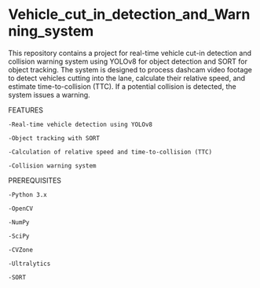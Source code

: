 # Vehicle_cut_in_detection_and_Warnning_system
 This repository contains a project for real-time vehicle cut-in detection and collision warning system using YOLOv8 for object detection and SORT for object tracking. The system is designed to process dashcam video footage to detect vehicles cutting into the lane, calculate their relative speed, and estimate time-to-collision (TTC). If a potential collision is detected, the system issues a warning.

FEATURES

    -Real-time vehicle detection using YOLOv8

    -Object tracking with SORT

    -Calculation of relative speed and time-to-collision (TTC)

    -Collision warning system



PREREQUISITES

    -Python 3.x

    -OpenCV

    -NumPy

    -SciPy

    -CVZone

    -Ultralytics

    -SORT